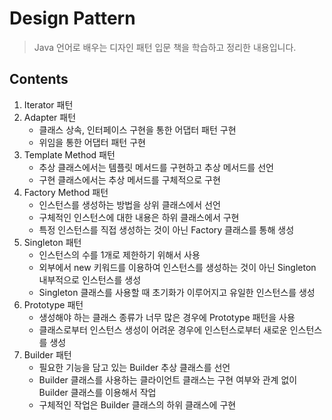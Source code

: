 # Design Pattern
> Java 언어로 배우는 디자인 패턴 입문 책을 학습하고 정리한 내용입니다.

## Contents
1. Iterator 패턴
2. Adapter 패턴
    - 클래스 상속, 인터페이스 구현을 통한 어댑터 패턴 구현
    - 위임을 통한 어댑터 패턴 구현
3. Template Method 패턴
    - 추상 클래스에서는 템플릿 메서드를 구현하고 추상 메서드를 선언
    - 구현 클래스에서는 추상 메서드를 구체적으로 구현
4. Factory Method 패턴
    - 인스턴스를 생성하는 방법을 상위 클래스에서 선언
    - 구체적인 인스턴스에 대한 내용은 하위 클래스에서 구현
    - 특정 인스턴스를 직접 생성하는 것이 아닌 Factory 클래스를 통해 생성
5. Singleton 패턴
    - 인스턴스의 수를 1개로 제한하기 위해서 사용
    - 외부에서 new 키워드를 이용하여 인스턴스를 생성하는 것이 아닌 Singleton 내부적으로 인스턴스를 생성
    - Singleton 클래스를 사용할 때 초기화가 이루어지고 유일한 인스턴스를 생성
6. Prototype 패턴
    - 생성해야 하는 클래스 종류가 너무 많은 경우에 Prototype 패턴을 사용
    - 클래스로부터 인스턴스 생성이 어려운 경우에 인스턴스로부터 새로운 인스턴스를 생성
7. Builder 패턴
    - 필요한 기능을 담고 있는 Builder 추상 클래스를 선언
    - Builder 클래스를 사용하는 클라이언트 클래스는 구현 여부와 관계 없이 Builder 클래스를 이용해서 작업
    - 구체적인 작업은 Builder 클래스의 하위 클래스에 구현